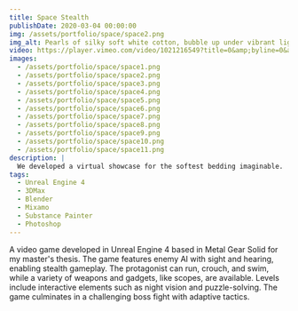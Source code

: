 ```yaml
---
title: Space Stealth
publishDate: 2020-03-04 00:00:00
img: /assets/portfolio/space/space2.png
img_alt: Pearls of silky soft white cotton, bubble up under vibrant lighting
video: https://player.vimeo.com/video/1021216549?title=0&amp;byline=0&amp;portrait=0&amp;badge=0&amp;autopause=0&amp;player_id=0&amp;app_id=58479
images:
  - /assets/portfolio/space/space1.png
  - /assets/portfolio/space/space2.png
  - /assets/portfolio/space/space3.png
  - /assets/portfolio/space/space4.png
  - /assets/portfolio/space/space5.png
  - /assets/portfolio/space/space6.png
  - /assets/portfolio/space/space7.png
  - /assets/portfolio/space/space8.png
  - /assets/portfolio/space/space9.png
  - /assets/portfolio/space/space10.png
  - /assets/portfolio/space/space11.png
description: |
  We developed a virtual showcase for the softest bedding imaginable.
tags:
  - Unreal Engine 4
  - 3DMax
  - Blender
  - Mixamo
  - Substance Painter
  - Photoshop
---
```


A video game developed in Unreal Engine 4 based in Metal Gear Solid for my master's thesis. The game features enemy AI with sight and hearing, enabling stealth gameplay. The protagonist can run, crouch, and swim, while a variety of weapons and gadgets, like scopes, are available. Levels include interactive elements such as night vision and puzzle-solving. The game culminates in a challenging boss fight with adaptive tactics.
